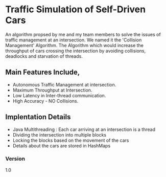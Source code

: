 # Traffic Simulation of Self-Driven Cars 

An algorithm propsed by me and my team members to solve the issues of traffic management at an intersection. We named it the 'Collision Management' Algorithm. The Algorithm which would increase the throughput of cars crossing the intersection by avoiding collisions, deadlocks and starvation of threads.

## Main Features Include,
- Autonomous Traffic Management at intersection.
- Maximum Throughput at Intersection.
- Low Latency in Inter-thread communication.
- High Accuracy - NO Collisions.

## Implentation Details
- Java Multithreading : Each car arriving at an intersection is a thread
- Dividing the intersection into multiple blocks
- Locking the blocks based on the movement of the cars
- Details about the cars are stored in HashMaps

### Version
1.0

